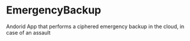 # EmergencyBackup
Andorid App that performs a ciphered emergency backup in the cloud, in case of an assault
